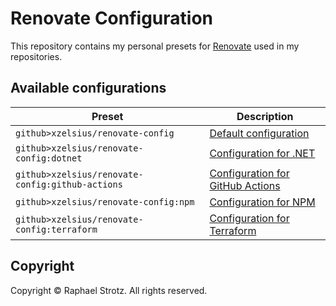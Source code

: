 # Renovate Configuration

This repository contains my personal presets for [Renovate](https://renovatebot.com) used in my repositories.

## Available configurations

| Preset                                           | Description                                             |
|--------------------------------------------------|---------------------------------------------------------|
| `github>xzelsius/renovate-config`                | [Default configuration](default.json)                   |
| `github>xzelsius/renovate-config:dotnet`         | [Configuration for .NET](dotnet.json)                   |
| `github>xzelsius/renovate-config:github-actions` | [Configuration for GitHub Actions](github-actions.json) |
| `github>xzelsius/renovate-config:npm`            | [Configuration for NPM](npm.json)                       |
| `github>xzelsius/renovate-config:terraform`      | [Configuration for Terraform](terraform.json)           |

## Copyright

Copyright © Raphael Strotz. All rights reserved.

